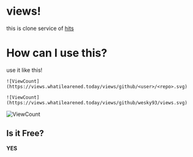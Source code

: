 # views!

this is clone service of [hits](https://github.com/dwyl/hits)

# How can I use this?
use it like this!
```shell script
![ViewCount](https://views.whatilearened.today/views/github/<user>/<repo>.svg)
```

`![ViewCount](https://views.whatilearened.today/views/github/wesky93/views.svg)`

![ViewCount](https://views.whatilearened.today/views/github/wesky93/views.svg)

## Is it Free?
**YES**